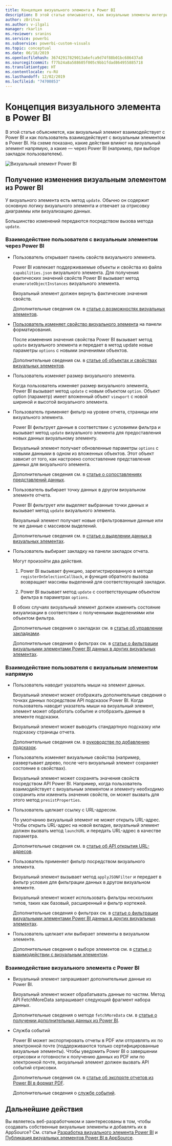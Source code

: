 ```yaml
---
title: Концепция визуального элемента в Power BI
description: В этой статье описывается, как визуальные элементы интегрируются в Power BI
author: zBritva
ms.author: v-ilgali
manager: rkarlin
ms.reviewer: sranins
ms.service: powerbi
ms.subservice: powerbi-custom-visuals
ms.topic: conceptual
ms.date: 06/18/2019
ms.openlocfilehash: 36742917829013a6efca9d74f88b01bc686437a8
ms.sourcegitcommit: f77b24a8a588605f005c9bb1fdad864955885718
ms.translationtype: HT
ms.contentlocale: ru-RU
ms.lasthandoff: 12/02/2019
ms.locfileid: "74700853"
---
```

# <a name="power-bi-visual-concept"></a>Концепция визуального элемента в Power BI

В этой статье объясняется, как визуальный элемент взаимодействует с Power BI и как пользователь взаимодействует с визуальным элементом в Power BI. На схеме показано, какие действия влияют на визуальный элемент напрямую, а какие — через Power BI (например, при выборе закладок пользователем).

![Визуальный элемент Power BI](./media/visual-concept.svg)

## <a name="the-visual-gets-update-from-power-bi"></a>Получение изменения визуальным элементом из Power BI

У визуального элемента есть метод `update`. Обычно он содержит основную логику визуального элемента и отвечает за отрисовку диаграммы или визуализацию данных.

Большинство изменений передаются посредством вызова метода `update`.

### <a name="user-interacts-with-visual-through-power-bi"></a>Взаимодействие пользователя с визуальным элементом через Power BI

* Пользователь открывает панель свойств визуального элемента.

    Power BI извлекает поддерживаемые объекты и свойства из файла `capabilities.json` визуального элемента. Для получения фактических значений свойств Power BI вызывает метод `enumerateObjectInstances` визуального элемента.

    Визуальный элемент должен вернуть фактические значения свойств.

    Дополнительные сведения см. в [статье о возможностях визуальных элементов](capabilities.md).

* [Пользователь изменяет свойство визуального элемента](../../visuals/power-bi-visualization-customize-title-background-and-legend.md) на панели форматирования.

    После изменения значения свойства Power BI вызывает метод `update` визуального элемента и передает в метод update новые параметры `options` с новыми значениями объектов.

    Дополнительные сведения см. в [статье об объектах и свойствах визуальных элементов](objects-properties.md).

* Пользователь изменяет размер визуального элемента.

    Когда пользователь изменяет размер визуального элемента, Power BI вызывает метод `update` с новым объектом `option`. Объект option (параметр) имеет вложенный объект `viewport` с новой шириной и высотой визуального элемента.

* Пользователь применяет фильтр на уровне отчета, страницы или визуального элемента.

    Power BI фильтрует данные в соответствии с условиями фильтра и вызывает метод `update` визуального элемента для предоставления новых данных визуальному элементу.

    Визуальный элемент получает обновленные параметры `options` с новыми данными в одном из вложенных объектов. Этот объект зависит от того, как настроено сопоставление представления данных для визуального элемента.

    Дополнительные сведения см. в [статье о сопоставлениях представлений данных](dataview-mappings.md).

* Пользователь выбирает точку данных в другом визуальном элементе отчета.

    Power BI фильтрует или выделяет выбранные точки данных и вызывает метод `update` визуального элемента.

    Визуальный элемент получает новые отфильтрованные данные или те же данные с массивом выделений.

    Дополнительные сведения см. в [статье о выделении данных в визуальных элементах](highlight.md).

* Пользователь выбирает закладку на панели закладок отчета.

    Могут произойти два действия.

    1. Power BI вызывает функцию, зарегистрированную в методе `registerOnSelectionCallback`, и функция обратного вызова возвращает массивы выделений для соответствующей закладки.

    2. Power BI вызывает метод `update` с соответствующим объектом фильтра в параметрах `options`.

    В обоих случаях визуальный элемент должен изменить состояние визуализации в соответствии с полученными выделениями или объектом фильтра.

    Дополнительные сведения о закладках см. в [статье об управлении закладками](filter-api.md).

    Дополнительные сведения о фильтрах см. в [статье о фильтрации визуальными элементами Power BI данных в других визуальных элементах](filter-api.md).

### <a name="user-interacts-with-visual-directly"></a>Взаимодействие пользователя с визуальным элементом напрямую

* Пользователь наводит указатель мыши на элемент данных.

    Визуальный элемент может отображать дополнительные сведения о точках данных посредством API подсказок Power BI.
    Когда пользователь наводит указатель мыши на визуальный элемент, элемент может обработать событие и отобразить данные в элементе подсказки.

    Визуальный элемент может выводить стандартную подсказку или подсказку страницы отчета.

    Дополнительные сведения см. в [руководстве по добавлению подсказок](add-tooltips.md).

* Пользователь изменяет визуальные свойства (например, развертывает дерево, после чего визуальный элемент сохраняет состояние в свойствах).

    Визуальный элемент может сохранять значения свойств посредством API Power BI. Например, когда пользователь взаимодействует с визуальным элементом и элементу необходимо сохранить или изменить значения свойств, он может вызвать для этого метод `presistProperties`.

* Пользователь щелкает ссылку с URL-адресом.

    По умолчанию визуальный элемент не может открыть URL-адрес. Чтобы открыть URL-адрес на новой вкладке, визуальный элемент должен вызвать метод `launchURL` и передать URL-адрес в качестве параметра.

    Дополнительные сведения см. в [статье об API открытия URL-адресов](launch-url.md).

* Пользователь применяет фильтр посредством визуального элемента.

    Визуальный элемент вызывает метод `applyJSONFilter` и передает в фильтр условия для фильтрации данных в другом визуальном элементе.

    Визуальный элемент может использовать фильтры нескольких типов, таких как базовый, расширенный и фильтр кортежей.

    Дополнительные сведения о фильтрах см. в [статье о фильтрации визуальными элементами Power BI данных в других визуальных элементах](filter-api.md).

* Пользователь щелкает или выбирает элементы в визуальном элементе.

    Дополнительные сведения о выборе элементов см. в [статье о взаимодействии с визуальным элементом](selection-api.md).

### <a name="the-visual-interacts-with-power-bi"></a>Взаимодействие визуального элемента с Power BI

* Визуальный элемент запрашивает дополнительные данные из Power BI.

    Визуальный элемент может обрабатывать данные по частям. Метод API FetchMoreData запрашивает следующий фрагмент набора данных.

    Дополнительные сведения о методе `fetchMoreData` см. в [статье о получении дополнительных данных из Power BI](fetch-more-data.md).

* Служба событий

    Power BI может экспортировать отчеты в PDF или отправлять их по электронной почте (поддерживаются только сертифицированные визуальные элементы). Чтобы уведомить Power BI о завершении отрисовки и готовности к получению данных из PDF или по электронной почте, визуальный элемент должен вызвать API событий отрисовки.

    Дополнительные сведения см. в [статье об экспорте отчетов из Power BI в формат PDF](../../consumer/end-user-pdf.md).

    Дополнительные сведения о [службе событий](event-service.md).

## <a name="next-steps"></a>Дальнейшие действия

Вы являетесь веб-разработчиком и заинтересованы в том, чтобы создавать собственные визуальные элементы и добавлять их в AppSource? См. статьи [Разработка визуального элемента Power BI](./custom-visual-develop-tutorial.md) и [Публикация визуальных элементов Power BI в AppSource](../office-store.md).
